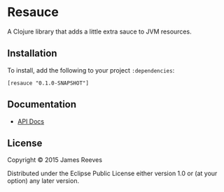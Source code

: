 # Resauce

A Clojure library that adds a little extra sauce to JVM resources.

## Installation

To install, add the following to your project `:dependencies`:

    [resauce "0.1.0-SNAPSHOT"]

## Documentation

* [API Docs](http://weavejester.github.io/resauce/resauce.core.html)

## License

Copyright © 2015 James Reeves

Distributed under the Eclipse Public License either version 1.0 or (at
your option) any later version.
